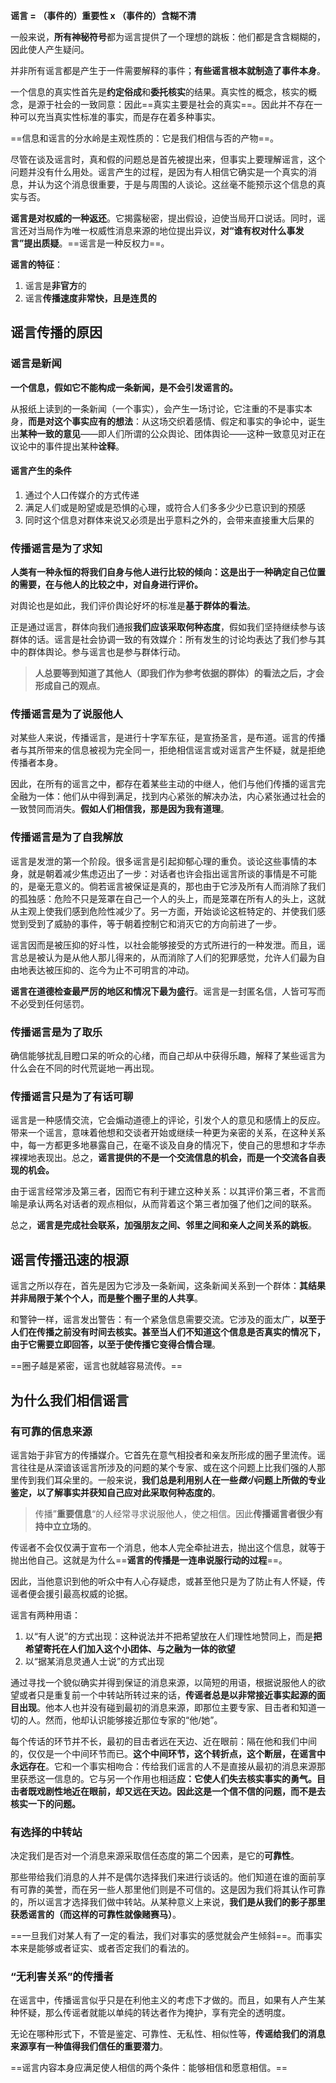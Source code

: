
**谣言 = （事件的）重要性 x （事件的）含糊不清**

一般来说，**所有神秘符号**都为谣言提供了一个理想的跳板：他们都是含含糊糊的，因此使人产生疑问。

并非所有谣言都是产生于一件需要解释的事件；**有些谣言根本就制造了事件本身**。

一个信息的真实性首先是**约定俗成**和**委托核实**的结果。真实性的概念，核实的概念，是源于社会的一致同意：因此==真实主要是社会的真实==。因此并不存在一种可以充当真实性标准的事实，而是存在着多种事实。

==信息和谣言的分水岭是主观性质的：它是我们相信与否的产物==。

尽管在谈及谣言时，真和假的问题总是首先被提出来，但事实上要理解谣言，这个问题并没有什么用处。谣言产生的过程，是因为有人相信它确实是一个真实的消息，并认为这个消息很重要，于是与周围的人谈论。这丝毫不能预示这个信息的真实与否。

**谣言是对权威的一种返还**。它揭露秘密，提出假设，迫使当局开口说话。同时，谣言还对当局作为唯一权威性消息来源的地位提出异议，**对“谁有权对什么事发言”提出质疑**。==谣言是一种反权力==。

**谣言的特征**：

1. 谣言是**非官方**的
2. 谣言**传播速度非常快，且是连贯的**

## 谣言传播的原因

### 谣言是新闻

 **一个信息，假如它不能构成一条新闻，是不会引发谣言的。**

从报纸上读到的一条新闻（一个事实），会产生一场讨论，它注重的不是事实本身，**而是对这个事实应有的想法**：从这场交织着感情、假定和事实的争论中，诞生出**某种一致的意见**——即人们所谓的公众舆论、团体舆论——这种一致意见对正在议论中的事件提出某种**诠释**。

#### 谣言产生的条件

1. 通过个人口传媒介的方式传递
2. 满足人们或是盼望或是恐惧的心理，或符合人们多多少少已意识到的预感
3. 同时这个信息对群体来说又必须是出乎意料之外的，会带来直接重大后果的


### 传播谣言是为了求知

**人类有一种永恒的将我们自身与他人进行比较的倾向：这是出于一种确定自己位置的需要，在与他人的比较之中，对自身进行评价。**

对舆论也是如此，我们评价舆论好坏的标准是**基于群体的看法**。

正是通过谣言，群体向我们通报**我们应该采取何种态度**，假如我们坚持继续参与该群体的话。谣言是社会协调一致的有效媒介：所有发生的讨论均表达了我们参与其中的群体舆论。参与谣言也是参与群体行动。

> **人总要等到知道了其他人（即我们作为参考依据的群体）的看法之后，才会形成自己的观点**。

### 传播谣言是为了说服他人

对某些人来说，传播谣言，是进行十字军东征，是宣扬圣言，是布道。谣言的传播者与其所带来的信息被视为完全同一，拒绝相信谣言或对谣言产生怀疑，就是拒绝传播者本身。

因此，在所有的谣言之中，都存在着某些主动的中继人，他们与他们传播的谣言完全融为一体：他们从中得到满足，找到内心紧张的解决办法，内心紧张通过社会的一致赞同而消失。**假如人们相信我，那是因为我有道理**。

### 传播谣言是为了自我解放

谣言是发泄的第一个阶段。很多谣言是引起抑郁心理的重负。谈论这些事情的本身，就是朝着减少焦虑迈出了一步：对话者也许会指出谣言所谈的事情是不可能的，是毫无意义的。倘若谣言被保证是真的，那也由于它涉及所有人而消除了我们的孤独感：危险不只是笼罩在自己一个人的头上，而是笼罩在所有人的头上，这就从主观上使我们感到危险性减少了。另一方面，开始谈论这桩特定的、并使我们感觉到受到了威胁的事件，等于朝着控制它和消灭它的方向前进了一步。

谣言因而是被压抑的好斗性，以社会能够接受的方式所进行的一种发泄。而且，谣言总是被认为是从他人那儿得来的，从而消除了人们的犯罪感觉，允许人们最为自由地表达被压抑的、迄今为止不可明言的冲动。

**谣言在道德检查最严厉的地区和情况下最为盛行**。谣言是一封匿名信，人皆可写而不必受到任何惩罚。

### 传播谣言是为了取乐

确信能够扰乱目瞪口呆的听众的心绪，而自己却从中获得乐趣，解释了某些谣言为什么会在不同的时代荒诞地一再出现。

### 传播谣言只是为了有话可聊

谣言是一种感情交流，它会煽动道德上的评论，引发个人的意见和感情上的反应。带来一个谣言，意味着他想和交谈者开始或继续一种更为亲密的关系，在这种关系中，每一方都更多地暴露自己，在毫不谈及自身的情况下，使自己的思想和才华赤裸裸地表现出。总之，**谣言提供的不是一个交流信息的机会，而是一个交流各自表现的机会。**

由于谣言经常涉及第三者，因而它有利于建立这种关系：以其评价第三者，不言而喻是承认两名对话者的观点相似，从而背着这个第三者加强了他们之间的联系。

总之，**谣言是完成社会联系，加强朋友之间、邻里之间和亲人之间关系的跳板**。

## 谣言传播迅速的根源

谣言之所以存在，首先是因为它涉及一条新闻，这条新闻关系到一个群体：**其结果并非局限于某个个人，而是整个圈子里的人共享**。

和警钟一样，谣言发出警告：有一个紧急信息需要交流。它涉及的面太广，**以至于人们在传播之前没有时间去核实。甚至当人们不知道这个信息是否真实的情况下，由于它需要立即回答，以至于使传播它变得合情合理**。

==圈子越是紧密，谣言也就越容易流传。==


## 为什么我们相信谣言

###  有可靠的信息来源

谣言始于非官方的传播媒介。它首先在意气相投者和亲友所形成的圈子里流传。谣言往往是从深谙该谣言所涉及的问题的某个专家、或在这个问题上比我们强的人那里传到我们耳朵里的。一般来说，**我们总是利用别人在一些*微小*问题上所做的专业鉴定，以了解事实并获知自己应对此采取何种态度的**。

> 传播”**重要信息**“的人经常寻求说服他人，使之相信。因此**传播谣言者很少有持中立立场的**。

传谣者不会仅仅满于宣布一个消息，他本人完全牵扯进去，抛出这个信息，就等于抛出他自己。这就是为什么==**谣言的传播是一连串说服行动的过程**==。

因此，当他意识到他的听众中有人心存疑虑，或甚至他只是为了防止有人怀疑，传谣者便会援引最高权威的论据。

谣言有两种用语：

1. 以“有人说”的方式出现：这种说法并不把希望放在人们理性地赞同上，而是**把希望寄托在人们加入这个小团体、与之融为一体的欲望**
2. 以“据某消息灵通人士说”的方式出现

通过寻找一个貌似确实并得到保证的消息来源，以简短的用语，根据说服他人的欲望或者只是重复前一个中转站所转过来的话，**传谣者总是以非常接近事实起源的面目出现**。他本人也并没有碰到最初的消息来源，即那位主要专家、目击者和知道一切的人。然而，他却认识能够接近那位专家的“他/她”。

每个传话的环节并不长，最初的目击者远在天边、近在眼前：隔在他和我们中间的，仅仅是一个中间环节而已。**这个中间环节，这个转折点，这个断层，在谣言中永远存在**。它和一个事实相吻合：传给我们谣言的人不是直接从最初的消息来源那里获悉这一信息的。它与另一个作用也相适**应：它使人们失去核实事实的勇气。目击者既戏剧性地近在眼前，却又远在天边。因此这是一个信不信的问题，而不是去核实一下的问题。**

### 有选择的中转站

决定我们是否对一个消息来源采取信任态度的第二个因素，是它的**可靠性**。

那些带给我们消息的人并不是偶尔选择我们来进行谈话的。他们知道在谁的面前享有可靠的美誉，而在另一些人那里他们则是不可信的。这是因为我们将其认作可靠的，所以谣言才选择我们做中转站。从某种意义上来说，**我们是从我们的影子那里获悉谣言的（而这样的可靠性就像赌赛马）**。

==一旦我们对某人有了一定的看法，我们对事实的感觉就会产生倾斜==。而事实本来是能够或者证实、或者否定我们的看法的。

### “无利害关系”的传播者

在谣言中，传播谣言似乎只是在利他主义的考虑下才做的。而且，如果有人产生某种怀疑，那么传谣者就能以单纯的转达者作为掩护，享有完全的透明度。

无论在哪种形式下，不管是鉴定、可靠性、无私性、相似性等，**传谣给我们的消息来源享有一种值得我们信任的重要潜力**。

==谣言内容本身应满足使人相信的两个条件：能够相信和愿意相信。==